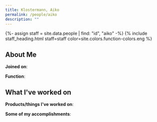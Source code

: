 ```yaml
---
title: Klostermann, Aiko
permalink: /people/aiko
description: ""
---
```


{%- assign staff = site.data.people | find: "id", "aiko" -%}
{% include staff_heading.html staff=staff color=site.colors.function-colors.eng %}

## About Me

**Joined on**:

**Function**:

## What I've worked on

**Products/things I've worked on**:

**Some of my accomplishments**:
